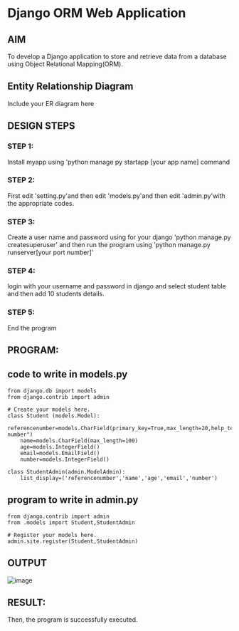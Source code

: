 # Django ORM Web Application

## AIM
To develop a Django application to store and retrieve data from a database using Object Relational Mapping(ORM).

## Entity Relationship Diagram

Include your ER diagram here

## DESIGN STEPS

### STEP 1:
Install myapp using 'python manage py startapp [your app name]   command

### STEP 2:
First edit 'setting.py'and then edit 'models.py'and then edit 'admin.py'with the appropriate codes.

### STEP 3:
Create a user name and password using for your django 'python manage.py createsuperuser'
and then run the program using 'python manage.py runserver[your port number]'

### STEP 4:
login with your username and password in django and select student table and then add 10 students details.

### STEP 5:
End the program

## PROGRAM:
## code to write in models.py
```
from django.db import models
from django.contrib import admin

# Create your models here.
class Student (models.Model):
    referencenumber=models.CharField(primary_key=True,max_length=20,help_text="reference number")
    name=models.CharField(max_length=100)
    age=models.IntegerField()
    email=models.EmailField()
    number=models.IntegerField()

class StudentAdmin(admin.ModelAdmin):
    list_display=('referencenumber','name','age','email','number')

```
## program to write in admin.py 
```
from django.contrib import admin
from .models import Student,StudentAdmin

# Register your models here.
admin.site.register(Student,StudentAdmin)
```





## OUTPUT
![image](https://github.com/Ganesh23013987/django-orm-app/assets/147473768/60364a56-5901-4b84-b50b-bb5f41c6e472)




## RESULT:
Then, the program is successfully executed.
